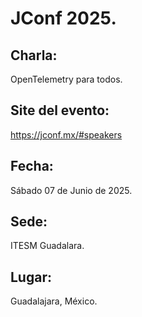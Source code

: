 # JConf 2025. 
## Charla:
OpenTelemetry para todos.
## Site del evento:
https://jconf.mx/#speakers
## Fecha:
Sábado 07 de Junio de 2025.
## Sede:
ITESM Guadalara.
## Lugar:
Guadalajara, México.
